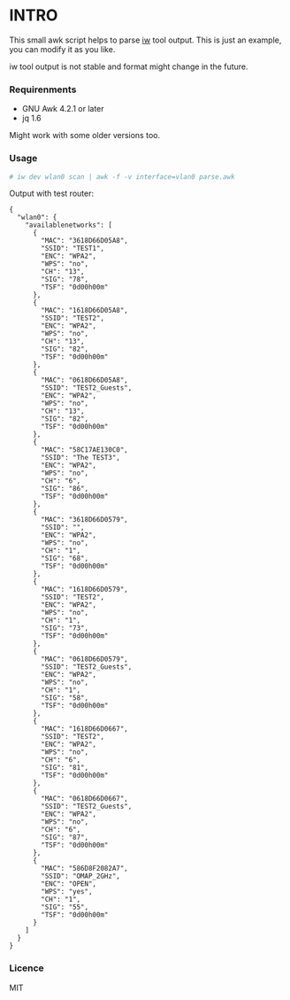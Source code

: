 # INTRO
This small awk script helps to parse [iw](https://wireless.wiki.kernel.org/en/users/documentation/iw) tool output. This is just an example, you can modify it as you like.

iw tool output is not stable and format might change in the future.

### Requirenments
* GNU Awk 4.2.1 or later
* jq 1.6 

Might work with some older versions too.

### Usage
```bash
# iw dev wlan0 scan | awk -f -v interface=vlan0 parse.awk
```
Output with test router:
```
{
  "wlan0": {
    "availablenetworks": [
      {
        "MAC": "3618D66D05A8",
        "SSID": "TEST1",
        "ENC": "WPA2",
        "WPS": "no",
        "CH": "13",
        "SIG": "78",
        "TSF": "0d00h00m"
      },
      {
        "MAC": "1618D66D05A8",
        "SSID": "TEST2",
        "ENC": "WPA2",
        "WPS": "no",
        "CH": "13",
        "SIG": "82",
        "TSF": "0d00h00m"
      },
      {
        "MAC": "0618D66D05A8",
        "SSID": "TEST2_Guests",
        "ENC": "WPA2",
        "WPS": "no",
        "CH": "13",
        "SIG": "82",
        "TSF": "0d00h00m"
      },
      {
        "MAC": "58C17AE130C0",
        "SSID": "The TEST3",
        "ENC": "WPA2",
        "WPS": "no",
        "CH": "6",
        "SIG": "86",
        "TSF": "0d00h00m"
      },
      {
        "MAC": "3618D66D0579",
        "SSID": "",
        "ENC": "WPA2",
        "WPS": "no",
        "CH": "1",
        "SIG": "68",
        "TSF": "0d00h00m"
      },
      {
        "MAC": "1618D66D0579",
        "SSID": "TEST2",
        "ENC": "WPA2",
        "WPS": "no",
        "CH": "1",
        "SIG": "73",
        "TSF": "0d00h00m"
      },
      {
        "MAC": "0618D66D0579",
        "SSID": "TEST2_Guests",
        "ENC": "WPA2",
        "WPS": "no",
        "CH": "1",
        "SIG": "58",
        "TSF": "0d00h00m"
      },
      {
        "MAC": "1618D66D0667",
        "SSID": "TEST2",
        "ENC": "WPA2",
        "WPS": "no",
        "CH": "6",
        "SIG": "81",
        "TSF": "0d00h00m"
      },
      {
        "MAC": "0618D66D0667",
        "SSID": "TEST2_Guests",
        "ENC": "WPA2",
        "WPS": "no",
        "CH": "6",
        "SIG": "87",
        "TSF": "0d00h00m"
      },
      {
        "MAC": "586D8F2082A7",
        "SSID": "OMAP_2GHz",
        "ENC": "OPEN",
        "WPS": "yes",
        "CH": "1",
        "SIG": "55",
        "TSF": "0d00h00m"
      }
    ]
  }
}
```

### Licence
MIT
